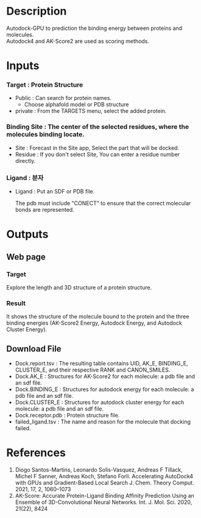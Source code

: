 <!-- @format -->

# Description

Autodock-GPU to prediction the binding energy between proteins and molecules. \
Autodock4 and AK-Score2 are used as scoring methods.

# Inputs
 ### Target : Protein Structure
 - Public : Can search for protein names.
   - Choose alphafold model or PDB structure
 - private : From the TARGETS menu, select the added protein.

 ### Binding Site : The center of the selected residues, where the molecules binding locate.
 - Site : Forecast in the Site app, Select the part that will be docked.
 - Residue : If you don't select Site, You can enter a residue number directly.
   
### Ligand : 분자
 - Ligand : Put an SDF or PDB file.

   The pdb must include "CONECT" to ensure that the correct molecular bonds are represented.

# Outputs
## Web page
### Target
Explore the length and 3D structure of a protein structure.
### Result
It shows the structure of the molecule bound to the protein and the three binding energies (AK-Score2 Energy, Autodock Energy, and Autodock Cluster Energy).

## Download File
 - Dock.report.tsv : The resulting table contains UID, AK_E, BINDING_E, CLUSTER_E, and their respective RANK and CANON_SMILES.
 - Dock.AK_E : Structures for AK-Score2 for each molecule: a pdb file and an sdf file.
 - Dock.BINDING_E : Structures for autodock energy for each molecule: a pdb file and an sdf file.
 - Dock.CLUSTER_E : Structures for autodock cluster energy for each molecule: a pdb file and an sdf file.
 - Dock.receptor.pdb : Protein structure file.
 - failed_ligand.tsv : The name and reason for the molecule that docking failed.

# References
1. Diogo Santos-Martins, Leonardo Solis-Vasquez, Andreas F Tillack, Michel F Sanner, Andreas Koch, Stefano Forli. Accelerating AutoDock4 with GPUs and Gradient-Based Local Search J. Chem. Theory Comput. 2021, 17, 2, 1060–1073
2. AK-Score: Accurate Protein-Ligand Binding Affinity Prediction Using an Ensemble of 3D-Convolutional Neural Networks. Int. J. Mol. Sci. 2020, 21(22), 8424
